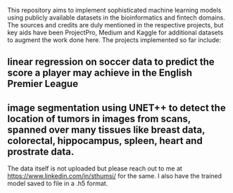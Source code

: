 This repository aims to implement sophisticated machine learning models using publicly available datasets in the bioinformatics and fintech domains. 
The sources and credits are duly mentioned in the respective projects, but key aids have been ProjectPro, Medium and Kaggle for additional datasets to augment the work done here. 
The projects implemented so far include:
## linear regression on soccer data to predict the score a player may achieve in the English Premier League
## image segmentation using UNET++ to detect the location of tumors in images from scans, spanned over many tissues like breast data, colorectal, hippocampus, spleen, heart and prostrate data. 
The data itself is not uploaded but please reach out to me at https://www.linkedin.com/in/sthumsi/ for the same. I also have the trained model saved to file in a .h5 format. 

